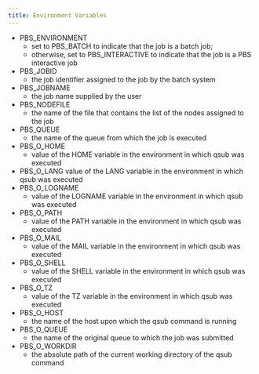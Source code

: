 ```yaml
---
title: Environment Variables
---
```


-   PBS_ENVIRONMENT
    -   set to PBS_BATCH to indicate that the job is a batch job;
    -   otherwise, set to PBS_INTERACTIVE to indicate that the job is a PBS interactive job
-   PBS_JOBID
    -   the job identifier assigned to the job by the batch system
-   PBS_JOBNAME
    -   the job name supplied by the user
-   PBS_NODEFILE
    -   the name of the file that contains the list of the nodes assigned
        to the job
-   PBS_QUEUE
    -   the name of the queue from which the job is executed
-   PBS_O_HOME
    -   value of the HOME variable in the environment in which qsub was executed
-   PBS_O_LANG value of the LANG variable in the environment in which qsub
    was executed
-   PBS_O_LOGNAME
    -   value of the LOGNAME variable in the environment in which
        qsub was executed
-   PBS_O_PATH
    -   value of the PATH variable in the environment in which qsub
        was executed
-   PBS_O_MAIL
    -   value of the MAIL variable in the environment in which qsub
        was executed
-   PBS_O_SHELL
    -   value of the SHELL variable in the environment in which qsub
        was executed
-   PBS_O_TZ
    -   value of the TZ variable in the environment in which qsub was
        executed
-   PBS_O_HOST
    -   the name of the host upon which the qsub command is running
-   PBS_O_QUEUE
    -   the name of the original queue to which the job was submitted
-   PBS_O_WORKDIR
    -   the absolute path of the current working directory of the qsub
        command

